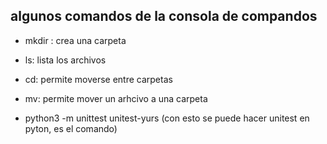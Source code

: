## algunos comandos de la consola de compandos

- mkdir : crea una carpeta

- ls: lista los archivos

- cd: permite moverse entre carpetas

- mv: permite mover un arhcivo a una carpeta 

- python3 -m unittest unitest-yurs (con esto se puede hacer unitest en pyton, es el comando)
